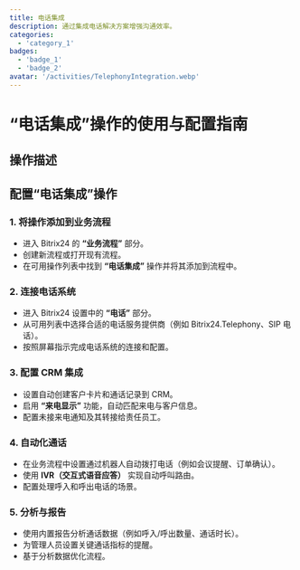 ```yaml
---
title: 电话集成
description: 通过集成电话解决方案增强沟通效率。
categories: 
  - 'category_1'
badges:
  - 'badge_1'
  - 'badge_2'
avatar: '/activities/TelephonyIntegration.webp'
---
```


# “电话集成”操作的使用与配置指南

## 操作描述

## **配置“电话集成”操作**

### 1. 将操作添加到业务流程
- 进入 Bitrix24 的 **“业务流程”** 部分。
- 创建新流程或打开现有流程。
- 在可用操作列表中找到 **“电话集成”** 操作并将其添加到流程中。

### 2. 连接电话系统
- 进入 Bitrix24 设置中的 **“电话”** 部分。
- 从可用列表中选择合适的电话服务提供商（例如 Bitrix24.Telephony、SIP 电话）。
- 按照屏幕指示完成电话系统的连接和配置。

### 3. 配置 CRM 集成
- 设置自动创建客户卡片和通话记录到 CRM。
- 启用 **“来电显示”** 功能，自动匹配来电与客户信息。
- 配置未接来电通知及其转接给责任员工。

### 4. 自动化通话
- 在业务流程中设置通过机器人自动拨打电话（例如会议提醒、订单确认）。
- 使用 **IVR（交互式语音应答）** 实现自动呼叫路由。
- 配置处理呼入和呼出电话的场景。

### 5. 分析与报告
- 使用内置报告分析通话数据（例如呼入/呼出数量、通话时长）。
- 为管理人员设置关键通话指标的提醒。
- 基于分析数据优化流程。